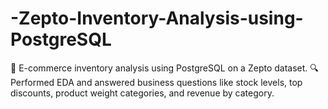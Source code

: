 # -Zepto-Inventory-Analysis-using-PostgreSQL
🛒 E-commerce inventory analysis using PostgreSQL on a Zepto dataset. 🔍 Performed EDA and answered business questions like stock levels, top discounts, product weight categories, and revenue by category.
